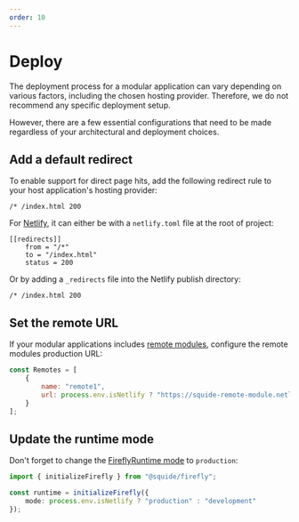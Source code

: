 ```yaml
---
order: 10
---
```


# Deploy

The deployment process for a modular application can vary depending on various factors, including the chosen hosting provider. Therefore, we do not recommend any specific deployment setup.

However, there are a few essential configurations that need to be made regardless of your architectural and deployment choices.

## Add a default redirect

To enable support for direct page hits, add the following redirect rule to your host application's hosting provider:

```!#1
/* /index.html 200
```

For [Netlify](https://www.netlify.com/), it can either be with a `netlify.toml` file at the root of project:

```!#1-4 netlify.toml
[[redirects]]
    from = "/*"
    to = "/index.html"
    status = 200
```

Or by adding a `_redirects` file into the Netlify publish directory:

```!#1 _redirects
/* /index.html 200
```

## Set the remote URL

If your modular applications includes [remote modules](../reference/registration/registerRemoteModules.md), configure the remote modules production URL:

```js !#4
const Remotes = [
    {
        name: "remote1",
        url: process.env.isNetlify ? "https://squide-remote-module.netlify.app" : "http://localhost:8081"
    }
];
```

## Update the runtime mode

Don't forget to change the [FireflyRuntime mode](../reference/runtime/runtime-class.md#change-the-runtime-mode) to `production`:

```ts !#4
import { initializeFirefly } from "@squide/firefly";

const runtime = initializeFirefly({
    mode: process.env.isNetlify ? "production" : "development"
});
```
